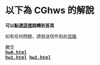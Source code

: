 # 以下為 CGhws 的解說
<p align="left"><font face="monospace"><strong>可以點選<a href="http://chiching-code.github.io/CGhws/index.html">這裡</a>跳轉到首頁</strong>
<br>
<p align="left"><font face="Courier New">如有任何問題，請發送信件到此<a href="mailto:u10706138@ms.ttu.edu.tw">信箱</a>


<p align="left">繳交<br>
<a href="http://chiching-code.github.io/CGhws/hw0.html">
            <strong>hw0.html</strong></a><br>
<a href="http://chiching-code.github.io/CGhws/hw1.html">
            <strong>hw1.html</strong></a>
<a href="http://chiching-code.github.io/CGhws/hw2/hw2.html">
            <strong>hw2.html</strong></a>